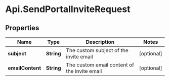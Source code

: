 # Api.SendPortalInviteRequest

## Properties

Name | Type | Description | Notes
------------ | ------------- | ------------- | -------------
**subject** | **String** | The custom subject of the invite email | [optional] 
**emailContent** | **String** | The custom email content of the invite email | [optional] 


